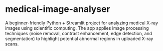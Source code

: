 # medical-image-analyser
A beginner-friendly Python + Streamlit project for analyzing medical X-ray images using scientific computing. The app applies image processing techniques (noise removal, contrast enhancement, edge detection, and segmentation) to highlight potential abnormal regions in uploaded X-ray scans.
